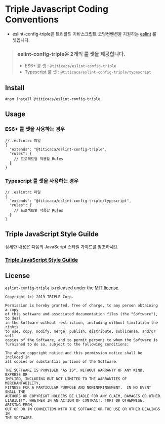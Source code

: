 # Triple Javascript Coding Conventions
- eslint-config-triple은 트리플의 자바스크립트 코딩컨벤션을 지원하는 [eslint](http://eslint.org/) 룰 셋입니다.

> ### eslint-config-triple은 2개의 룰 셋을 제공합니다.
> - ES6+ 룰 셋 : `@titicaca/eslint-config-triple`
> - Typescript 룰 셋 : `@titicaca/eslint-config-triple/typescript`

## Install
```
#npm install @titicaca/eslint-config-triple
```

## Usage
### ES6+ 룰 셋을 사용하는 경우
```
// .eslintrc 파일
{
  "extends": "@titicaca/eslint-config-triple",
  "rules": {
    // 프로젝트별 적용할 Rules
  }
}
```

### Typescript 룰 셋을 사용하는 경우
```
// .eslintrc 파일
{
  "extends": "@titicaca/eslint-config-triple/typescript",
  "rules": {
    // 프로젝트별 적용할 Rules
  }
}
```

## Triple JavaScript Style Guilde
상세한 내용은 다음의 JavaScript 스타일 가이드를 참조하세요  

### [Triple JavaScript Style Guilde](STYLE_GUIDE.md)


## License
`eslint-config-triple` is released under the [MIT license](LICENSE).

```
Copyright (c) 2019 TRIPLE Corp.

Permission is hereby granted, free of charge, to any person obtaining a copy
of this software and associated documentation files (the "Software"), to deal
in the Software without restriction, including without limitation the rights
to use, copy, modify, merge, publish, distribute, sublicense, and/or sell
copies of the Software, and to permit persons to whom the Software is
furnished to do so, subject to the following conditions:

The above copyright notice and this permission notice shall be included in
all copies or substantial portions of the Software.

THE SOFTWARE IS PROVIDED "AS IS", WITHOUT WARRANTY OF ANY KIND, EXPRESS OR
IMPLIED, INCLUDING BUT NOT LIMITED TO THE WARRANTIES OF MERCHANTABILITY,
FITNESS FOR A PARTICULAR PURPOSE AND NONINFRINGEMENT.  IN NO EVENT SHALL THE
AUTHORS OR COPYRIGHT HOLDERS BE LIABLE FOR ANY CLAIM, DAMAGES OR OTHER
LIABILITY, WHETHER IN AN ACTION OF CONTRACT, TORT OR OTHERWISE, ARISING FROM,
OUT OF OR IN CONNECTION WITH THE SOFTWARE OR THE USE OR OTHER DEALINGS IN
THE SOFTWARE.
```